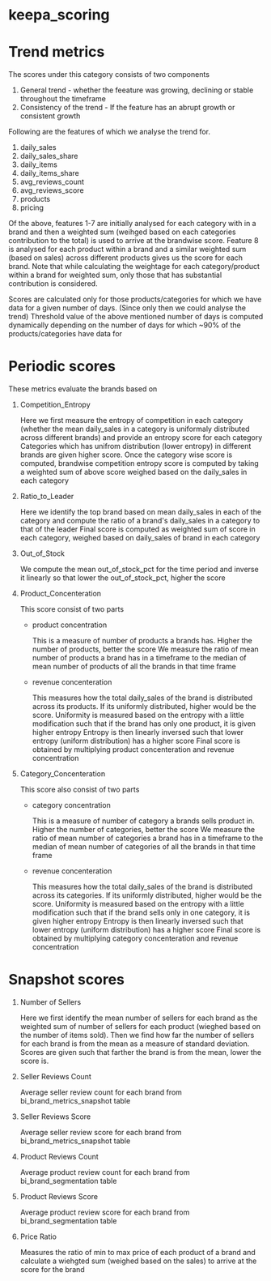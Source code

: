 # keepa_scoring

Trend metrics
==================================
The scores under this category consists of two components
1. General trend - whether the feeature was growing, declining or stable throughout the timeframe
2. Consistency of the trend - If the feature has an abrupt growth or consistent growth
	

Following are the features of which we analyse the trend for.
1. daily_sales
2. daily_sales_share
3. daily_items
4. daily_items_share
5. avg_reviews_count
6. avg_reviews_score
7. products
8. pricing

Of the above, features 1-7 are initially analysed for each category with in a brand and then a weighted sum (weihged based on each categories contribution to the total) is used to arrive at the brandwise score.
Feature 8 is analysed for each product within a brand and a similar weighted sum (based on sales) across different products gives us the score for each brand.
Note that while calculating the weightage for each category/product within a brand for weighted sum, only those that has substantial contribution is considered.

Scores are calculated only for those products/categories for which we have data for a given number of days. (Since only then we could analyse the trend)
Threshold value of the above mentioned number of days is computed dynamically depending on the number of days for which ~90% of the products/categories have data for

Periodic scores
==================================
These metrics evaluate the brands based on
1. Competition_Entropy

	Here we first measure the entropy of competition in each category (whether the mean daily_sales in a category is uniformaly distributed across different brands) and provide an entropy score for each category
	Categories which has unifrom distribution (lower entropy) in different brands are given higher score.
	Once the category wise score is computed, brandwise competition entropy score is computed by taking a weighted sum of above score weighed based on the daily_sales in each category

2. Ratio_to_Leader

	Here we identify the top brand based on mean daily_sales in each of the category and compute the ratio of a brand's daily_sales in a category to that of the leader
	Final score is computed as weighted sum of score in each category, weighed based on daily_sales of brand in each category

3. Out_of_Stock

	We compute the mean out_of_stock_pct for the time period and inverse it linearly so that lower the out_of_stock_pct, higher the score
	
4. Product_Concenteration

	This score consist of two parts
	- product concentration
	
		This is a measure of number of products a brands has. Higher the number of products, better the score
		We measure the ratio of mean number of products a brand has in a timeframe to the median of mean number of products of all the brands in that time frame
	- revenue concenteration
	
		This measures how the total daily_sales of the brand is distributed across its products. If its uniformly distributed, higher would be the score.
		Uniformity is measured based on the entropy with a little modification such that if the brand has only one product, it is given higher entropy
		Entropy is then linearly inversed such that lower entropy (uniform distribution) has a higher score 
	Final score is obtained by multiplying product concenteration and revenue concentration

5. Category_Concenteration

	This score also consist of two parts
	- category concentration
	
		This is a measure of number of category a brands sells product in. Higher the number of categories, better the score
		We measure the ratio of mean number of categories a brand has in a timeframe to the median of mean number of categories of all the brands in that time frame
	- revenue concenteration

		This measures how the total daily_sales of the brand is distributed across its categories. If its uniformly distributed, higher would be the score.
		Uniformity is measured based on the entropy with a little modification such that if the brand sells only in one category, it is given higher entropy
		Entropy is then linearly inversed such that lower entropy (uniform distribution) has a higher score 
	Final score is obtained by multiplying category concenteration and revenue concentration

Snapshot scores
==================================
1. Number of Sellers

	Here we first identify the mean number of sellers for each brand as the weighted sum of number of sellers for each product (wieghed based on the number of items sold). Then we find how far the number of sellers for each brand is from the mean as a measure of standard deviation. Scores are given such that farther the brand is from the mean, lower the score is.
2. Seller Reviews Count

	Average seller review count for each brand from bi_brand_metrics_snapshot table
3. Seller Reviews Score

	Average seller review score for each brand from bi_brand_metrics_snapshot table
4. Product Reviews Count

	Average product review count for each brand from bi_brand_segmentation table
5. Product Reviews Score

	Average product review score for each brand from bi_brand_segmentation table
6. Price Ratio

	Measures the ratio of min to max price of each product of a brand and calculate a wiehgted sum (weighed based on the sales) to arrive at the score for the brand
